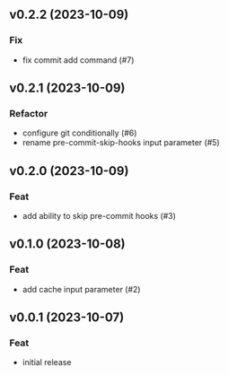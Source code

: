 ## v0.2.2 (2023-10-09)

### Fix

- fix commit add command (#7)

## v0.2.1 (2023-10-09)

### Refactor

- configure git conditionally (#6)
- rename pre-commit-skip-hooks input parameter (#5)

## v0.2.0 (2023-10-09)

### Feat

- add ability to skip pre-commit hooks (#3)

## v0.1.0 (2023-10-08)

### Feat

- add cache input parameter (#2)

## v0.0.1 (2023-10-07)

### Feat

- initial release
